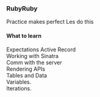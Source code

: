 ### RubyRuby
Practice makes perfect
Les do this

#### What to learn
Expectations 
Active Record  
Working with Sinatra  
Comm with the server  
Rendering APIs  
Tables and Data  
Variables.   
Iterations.  

